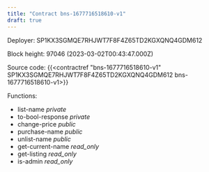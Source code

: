 ```yaml
---
title: "Contract bns-1677716518610-v1"
draft: true
---
```

Deployer: SP1KX3SGMQE7RHJWT7F8F4Z65TD2KGXQNQ4GDM612


 



Block height: 97046 (2023-03-02T00:43:47.000Z)

Source code: {{<contractref "bns-1677716518610-v1" SP1KX3SGMQE7RHJWT7F8F4Z65TD2KGXQNQ4GDM612 bns-1677716518610-v1>}}

Functions:

* list-name _private_
* to-bool-response _private_
* change-price _public_
* purchase-name _public_
* unlist-name _public_
* get-current-name _read_only_
* get-listing _read_only_
* is-admin _read_only_
